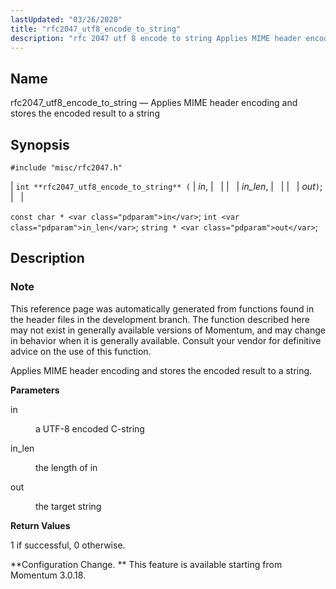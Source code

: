```yaml
---
lastUpdated: "03/26/2020"
title: "rfc2047_utf8_encode_to_string"
description: "rfc 2047 utf 8 encode to string Applies MIME header encoding and stores the encoded result to a string int rfc 2047 utf 8 encode to string in in len out const char in int in len string out This reference page was automatically generated from functions found in the..."
---
```


<a name="apis.rfc2047_utf8_encode_to_string"></a> 
## Name

rfc2047_utf8_encode_to_string — Applies MIME header encoding and stores the encoded result to a string

## Synopsis

`#include "misc/rfc2047.h"`

| `int **rfc2047_utf8_encode_to_string** (` | <var class="pdparam">in</var>, |   |
|   | <var class="pdparam">in_len</var>, |   |
|   | <var class="pdparam">out</var>`)`; |   |

`const char * <var class="pdparam">in</var>`;
`int <var class="pdparam">in_len</var>`;
`string * <var class="pdparam">out</var>`;<a name="idp58474512"></a> 
## Description

### Note

This reference page was automatically generated from functions found in the header files in the development branch. The function described here may not exist in generally available versions of Momentum, and may change in behavior when it is generally available. Consult your vendor for definitive advice on the use of this function.

Applies MIME header encoding and stores the encoded result to a string.

**<a name="idp58477424"></a> Parameters**

<dl class="variablelist">

<dt>in</dt>

<dd>

a UTF-8 encoded C-string

</dd>

<dt>in_len</dt>

<dd>

the length of in

</dd>

<dt>out</dt>

<dd>

the target string

</dd>

</dl>

**<a name="idp58483808"></a> Return Values**

1 if successful, 0 otherwise.

**Configuration Change. ** This feature is available starting from Momentum 3.0.18.
